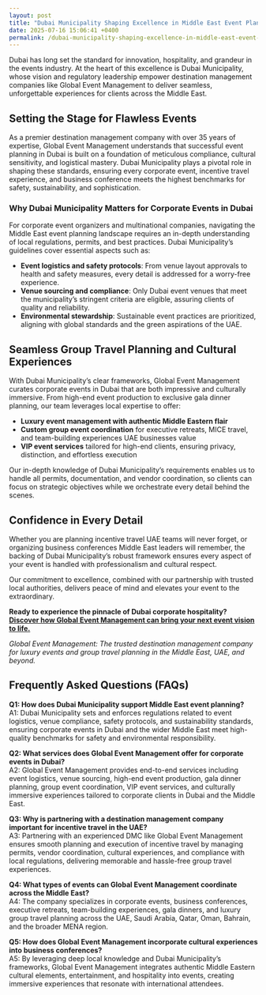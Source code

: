 ```yaml
---
layout: post
title: "Dubai Municipality Shaping Excellence in Middle East Event Planning"
date: 2025-07-16 15:06:41 +0400
permalink: /dubai-municipality-shaping-excellence-in-middle-east-event-planning/
---
```

Dubai has long set the standard for innovation, hospitality, and grandeur in the events industry. At the heart of this excellence is Dubai Municipality, whose vision and regulatory leadership empower destination management companies like Global Event Management to deliver seamless, unforgettable experiences for clients across the Middle East.

## Setting the Stage for Flawless Events

As a premier destination management company with over 35 years of expertise, Global Event Management understands that successful event planning in Dubai is built on a foundation of meticulous compliance, cultural sensitivity, and logistical mastery. Dubai Municipality plays a pivotal role in shaping these standards, ensuring every corporate event, incentive travel experience, and business conference meets the highest benchmarks for safety, sustainability, and sophistication.

### Why Dubai Municipality Matters for Corporate Events in Dubai

For corporate event organizers and multinational companies, navigating the Middle East event planning landscape requires an in-depth understanding of local regulations, permits, and best practices. Dubai Municipality’s guidelines cover essential aspects such as:

- **Event logistics and safety protocols**: From venue layout approvals to health and safety measures, every detail is addressed for a worry-free experience.
- **Venue sourcing and compliance**: Only Dubai event venues that meet the municipality’s stringent criteria are eligible, assuring clients of quality and reliability.
- **Environmental stewardship**: Sustainable event practices are prioritized, aligning with global standards and the green aspirations of the UAE.

## Seamless Group Travel Planning and Cultural Experiences

With Dubai Municipality’s clear frameworks, Global Event Management curates corporate events in Dubai that are both impressive and culturally immersive. From high-end event production to exclusive gala dinner planning, our team leverages local expertise to offer:

- **Luxury event management with authentic Middle Eastern flair**
- **Custom group event coordination** for executive retreats, MICE travel, and team-building experiences UAE businesses value
- **VIP event services** tailored for high-end clients, ensuring privacy, distinction, and effortless execution

Our in-depth knowledge of Dubai Municipality’s requirements enables us to handle all permits, documentation, and vendor coordination, so clients can focus on strategic objectives while we orchestrate every detail behind the scenes.

## Confidence in Every Detail

Whether you are planning incentive travel UAE teams will never forget, or organizing business conferences Middle East leaders will remember, the backing of Dubai Municipality’s robust framework ensures every aspect of your event is handled with professionalism and cultural respect.

Our commitment to excellence, combined with our partnership with trusted local authorities, delivers peace of mind and elevates your event to the extraordinary.

**Ready to experience the pinnacle of Dubai corporate hospitality? [Discover how Global Event Management can bring your next event vision to life.](https://geventm.com/)**

*Global Event Management: The trusted destination management company for luxury events and group travel planning in the Middle East, UAE, and beyond.*

## Frequently Asked Questions (FAQs)

**Q1: How does Dubai Municipality support Middle East event planning?**  
A1: Dubai Municipality sets and enforces regulations related to event logistics, venue compliance, safety protocols, and sustainability standards, ensuring corporate events in Dubai and the wider Middle East meet high-quality benchmarks for safety and environmental responsibility.

**Q2: What services does Global Event Management offer for corporate events in Dubai?**  
A2: Global Event Management provides end-to-end services including event logistics, venue sourcing, high-end event production, gala dinner planning, group event coordination, VIP event services, and culturally immersive experiences tailored to corporate clients in Dubai and the Middle East.

**Q3: Why is partnering with a destination management company important for incentive travel in the UAE?**  
A3: Partnering with an experienced DMC like Global Event Management ensures smooth planning and execution of incentive travel by managing permits, vendor coordination, cultural experiences, and compliance with local regulations, delivering memorable and hassle-free group travel experiences.

**Q4: What types of events can Global Event Management coordinate across the Middle East?**  
A4: The company specializes in corporate events, business conferences, executive retreats, team-building experiences, gala dinners, and luxury group travel planning across the UAE, Saudi Arabia, Qatar, Oman, Bahrain, and the broader MENA region.

**Q5: How does Global Event Management incorporate cultural experiences into business conferences?**  
A5: By leveraging deep local knowledge and Dubai Municipality’s frameworks, Global Event Management integrates authentic Middle Eastern cultural elements, entertainment, and hospitality into events, creating immersive experiences that resonate with international attendees.

<script type="application/ld+json">
{
  "@context": "https://schema.org",
  "@type": "BlogPosting",
  "headline": "Dubai Municipality Shaping Excellence in Middle East Event Planning",
  "description": "Explore how Dubai Municipality’s regulatory leadership enables Global Event Management to deliver exceptional corporate events, incentive travel, and business conferences across the Middle East with safety, sustainability, and cultural authenticity.",
  "author": {
    "@type": "Person",
    "name": "Global Event Management"
  },
  "publisher": {
    "@type": "Organization",
    "name": "Global Event Management",
    "logo": {
      "@type": "ImageObject",
      "url": "https://geventm.com/logo.png"
    }
  },
  "mainEntityOfPage": "https://geventm.com/blog/dubai-municipality-shaping-excellence-middle-east-event-planning",
  "datePublished": "2024-06-01",
  "dateModified": "2024-06-01",
  "keywords": "Middle East event planning, corporate events in Dubai, destination management company, incentive travel UAE, business conferences Middle East, luxury event management, group travel planning, event logistics, cultural experiences, Dubai corporate hospitality"
}
</script>

<script type="application/ld+json">
{
  "@context": "https://schema.org",
  "@type": "FAQPage",
  "mainEntity": [
    {
      "@type": "Question",
      "name": "How does Dubai Municipality support Middle East event planning?",
      "acceptedAnswer": {
        "@type": "Answer",
        "text": "Dubai Municipality sets and enforces regulations related to event logistics, venue compliance, safety protocols, and sustainability standards, ensuring corporate events in Dubai and the wider Middle East meet high-quality benchmarks for safety and environmental responsibility."
      }
    },
    {
      "@type": "Question",
      "name": "What services does Global Event Management offer for corporate events in Dubai?",
      "acceptedAnswer": {
        "@type": "Answer",
        "text": "Global Event Management provides end-to-end services including event logistics, venue sourcing, high-end event production, gala dinner planning, group event coordination, VIP event services, and culturally immersive experiences tailored to corporate clients in Dubai and the Middle East."
      }
    },
    {
      "@type": "Question",
      "name": "Why is partnering with a destination management company important for incentive travel in the UAE?",
      "acceptedAnswer": {
        "@type": "Answer",
        "text": "Partnering with an experienced DMC like Global Event Management ensures smooth planning and execution of incentive travel by managing permits, vendor coordination, cultural experiences, and compliance with local regulations, delivering memorable and hassle-free group travel experiences."
      }
    },
    {
      "@type": "Question",
      "name": "What types of events can Global Event Management coordinate across the Middle East?",
      "acceptedAnswer": {
        "@type": "Answer",
        "text": "The company specializes in corporate events, business conferences, executive retreats, team-building experiences, gala dinners, and luxury group travel planning across the UAE, Saudi Arabia, Qatar, Oman, Bahrain, and the broader MENA region."
      }
    },
    {
      "@type": "Question",
      "name": "How does Global Event Management incorporate cultural experiences into business conferences?",
      "acceptedAnswer": {
        "@type": "Answer",
        "text": "By leveraging deep local knowledge and Dubai Municipality’s frameworks, Global Event Management integrates authentic Middle Eastern cultural elements, entertainment, and hospitality into events, creating immersive experiences that resonate with international attendees."
      }
    }
  ]
}
</script>